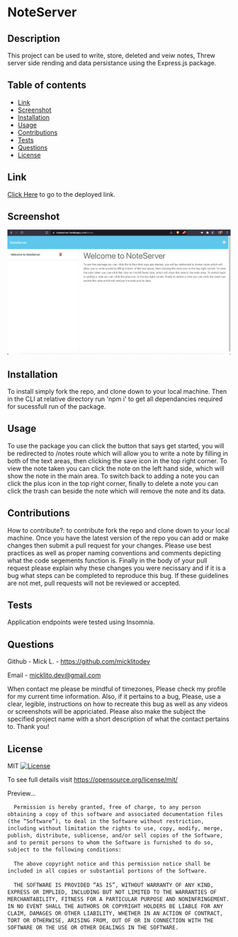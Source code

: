
  # NoteServer


  ## Description
  
  This project can be used to write, store, deleted and veiw notes, Threw server side rending and data persistance using the Express.js package.



  ## Table of contents 
  
  - [ Link ](#link)
  - [ Screenshot ](#screenshot)
  - [ Installation ](#installation)
  - [ Usage ](#usage)
  - [ Contributions ](#contributions)
  - [ Tests ](#tests)
  - [ Questions ](#questions)
  - [ License ](#license)
  

  ## Link
  
  [Click Here](https://noteserver.herokuapp.com/) to go to the deployed link.
  


  ## Screenshot
  
  ![image](./img/nsss.png) 
  

  
  ## Installation
  
  To install simply fork the repo, and clone down to your local machine. Then in the CLI at relative directory run 'npm i' to get all dependancies required for sucessfull run of the package.


  
  ## Usage
  
  To use the package you can click the button that says get started, you will be redirected to /notes route which will allow you to write a note by filling in both of the text areas, then clicking the save icon in the top right corner. To view the note taken you can click the note on the left hand side, which will show the note in the main area. To switch back to adding a note you can click the plus icon in the top right corner, finally to delete a note you can click the trash can beside the note which will remove the note and its data. 
  
  
  ## Contributions
  
  How to contribute?: 
  to contribute fork the repo and clone down to your local machine. Once you have the latest version of the repo you can add or make changes then submit a pull request for your changes. Please use best practices as well as proper naming conventions and comments depicting what the code segements function is. Finally in the body of your pull request please explain why these changes you were necissary and if it is a bug what steps can be completed to reproduce this bug. If these guidelines are not met, pull requests will not be reviewed or accepted.
  

  
  ## Tests
  
  Application endpoints were tested using Insomnia. 
  

  
  ## Questions
  
  Github - Mick L. - https://github.com/micklitodev

  Email - micklito.dev@gmail.com

  When contact me please be mindful of timezones, Please check my profile for my
  current time information. Also, if it pertains to a bug, Please, use a clear,
  legible, instructions on how to recreate this bug as well as any videos or 
  screenshots will be appriciated. Please also make the subject the specified project
  name with a short description of what the contact pertains to. Thank you! 

  
  ## License
  
  MIT [![License](https://img.shields.io/badge/license-MIT-green)](./LICENSE) 

   To see full details visit https://opensource.org/license/mit/


   Preview... 

   
      Permission is hereby granted, free of charge, to any person obtaining a copy of this software and associated documentation files (the “Software”), to deal in the Software without restriction, including without limitation the rights to use, copy, modify, merge, publish, distribute, sublicense, and/or sell copies of the Software, and to permit persons to whom the Software is furnished to do so, subject to the following conditions:
      
      The above copyright notice and this permission notice shall be included in all copies or substantial portions of the Software.
      
      THE SOFTWARE IS PROVIDED “AS IS”, WITHOUT WARRANTY OF ANY KIND, EXPRESS OR IMPLIED, INCLUDING BUT NOT LIMITED TO THE WARRANTIES OF MERCHANTABILITY, FITNESS FOR A PARTICULAR PURPOSE AND NONINFRINGEMENT. IN NO EVENT SHALL THE AUTHORS OR COPYRIGHT HOLDERS BE LIABLE FOR ANY CLAIM, DAMAGES OR OTHER LIABILITY, WHETHER IN AN ACTION OF CONTRACT, TORT OR OTHERWISE, ARISING FROM, OUT OF OR IN CONNECTION WITH THE SOFTWARE OR THE USE OR OTHER DEALINGS IN THE SOFTWARE.
  
  
  
  
